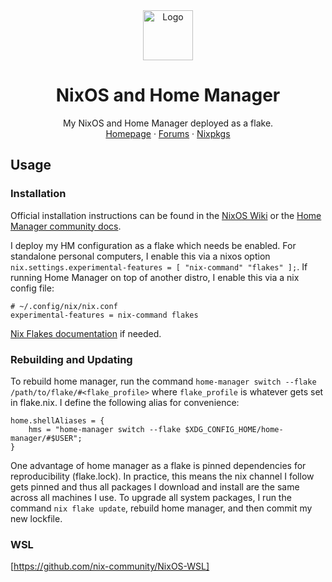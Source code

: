 <div align="center">
  <a href="https://github.com/Ajlow2000/nixos">
    <img src="images/nix-snowflake.svg" alt="Logo" width="80" height="80">
  </a>

  <h1 align="center">NixOS and Home Manager</h1>

  <p align="center">
    My NixOS and Home Manager deployed as a flake.
    <br />
    <a href="https://nixos.org/">Homepage</a>
    ·
    <a href="https://discourse.nixos.org/">Forums</a>
    ·
    <a href="https://search.nixos.org/packages">Nixpkgs</a>
  </p>
</div>

## Usage

### Installation
Official installation instructions can be found in the 
[NixOS Wiki](https://nixos.wiki/wiki/Home_Manager) or the
[Home Manager community docs](https://nix-community.github.io/home-manager/).


I deploy my HM configuration as a flake which needs be enabled.
For standalone personal computers, I enable this via a nixos
option `nix.settings.experimental-features = [ "nix-command" "flakes" ];`.
If running Home Manager on top of another distro, I enable this
via a nix config file:
```
# ~/.config/nix/nix.conf
experimental-features = nix-command flakes 
```
[Nix Flakes documentation](https://nixos.wiki/wiki/Flakes) if
needed.

### Rebuilding and Updating
To rebuild home manager, run the command `home-manager switch
--flake /path/to/flake/#<flake_profile>` where `flake_profile` is
whatever gets set in flake.nix.  I define the following
alias for convenience:
```
home.shellAliases = {
    hms = "home-manager switch --flake $XDG_CONFIG_HOME/home-manager/#$USER";
}
```

One advantage of home manager as a flake is pinned dependencies for reproducibility (flake.lock).
In practice, this means the nix channel I follow gets pinned and
thus all packages I download and install are the same across
all machines I use. To upgrade all system packages, I run the
command ```nix flake update```, rebuild home manager, and then 
commit my new lockfile.

### WSL
[https://github.com/nix-community/NixOS-WSL]
